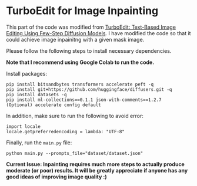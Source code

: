 # TurboEdit for Image Inpainting

This part of the code was modified from [TurboEdit: Text-Based Image Editing Using Few-Step Diffusion Models](https://github.com/GiilDe/turbo-edit?tab=readme-ov-file). I have modified the code so that it could achieve image inpainitng with a given mask image.

Please follow the following steps to install necessary dependencies.

**Note that I recommend using Google Colab to run the code.**

Install packages:

```
pip install bitsandbytes transformers accelerate peft -q
pip install git+https://github.com/huggingface/diffusers.git -q
pip install datasets -q
pip install ml-collections==0.1.1 json-with-comments==1.2.7
(Optional) accelerate config default
```

In addition, make sure to run the following to avoid error:

```
import locale
locale.getpreferredencoding = lambda: "UTF-8"
```

Finally, run the `main.py` file:

```
python main.py --prompts_file="dataset/dataset.json"
```

**Current Issue: Inpainting requires much more steps to actually produce moderate (or poor) results. It will be greatly appreciate if anyone has any good ideas of improving image quality :)**
